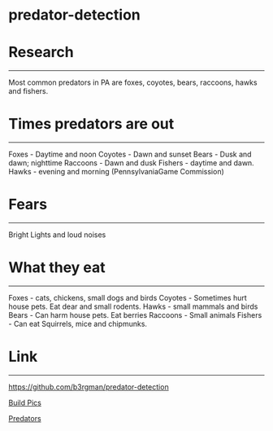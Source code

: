 # predator-detection

# Research
---
Most common predators in PA are foxes, coyotes, bears, raccoons, hawks and fishers.

# Times predators are out
---
Foxes -  Daytime and noon
Coyotes - Dawn and sunset
Bears - Dusk and dawn; nighttime
Raccoons - Dawn and dusk
Fishers - daytime and dawn.
Hawks - evening and morning 
(PennsylvaniaGame Commission)


# Fears
---
Bright Lights and loud noises


# What they eat
---
Foxes - cats, chickens, small dogs and birds
Coyotes - Sometimes hurt house pets.  Eat dear and small rodents.
Hawks - small mammals and birds
Bears - Can harm house pets.  Eat berries
Raccoons - Small animals
Fishers - Can eat Squirrels, mice and chipmunks. 


# Link
---
https://github.com/b3rgman/predator-detection

[Build Pics](/build.md)

[Predators](/predarors.md)
